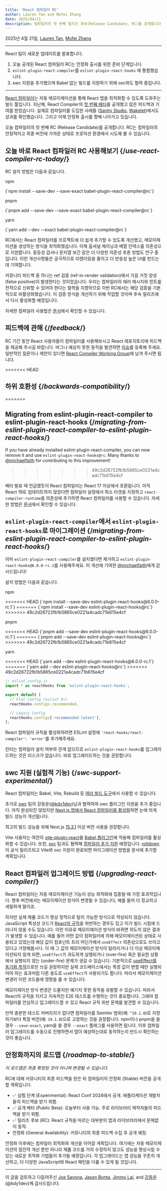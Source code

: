 ```yaml
---
title: 'React 컴파일러 RC'
author: Lauren Tan and Mofei Zhang
date: 2025/04/21
description: 컴파일러의 첫 번째 릴리즈 후보(Release Candidate, RC)를 공개합니다.
---
```


2025년 4월 21일, [Lauren Tan](https://x.com/potetotes), [Mofei Zhang](https://x.com/zmofei)

---

<Intro>

React 팀이 새로운 업데이트를 발표합니다.

</Intro>

1. 오늘 공개된 React 컴파일러 RC는 안정화 출시를 위한 준비 단계입니다.
2. `eslint-plugin-react-compiler`를 `eslint-plugin-react-hooks` 에 통합했습니다.
3. swc 지원을 추가했으며 Babel 없는 빌드를 지원하기 위해 oxc와도 협력 중입니다.

---

[React 컴파일러](https://react.dev/learn/react-compiler)는 자동 메모이제이션을 통해 React 앱을 최적화할 수 있도록 도와주는 빌드 툴입니다. 지난해, React Compiler의 [첫 번째 베타](https://react.dev/blog/2024/10/21/react-compiler-beta-release)를 공개했고 많은 피드백과 기여를 받았습니다. 실제로 컴파일러를 도입한 사례들 ([Sanity Studio](https://github.com/reactwg/react-compiler/discussions/33), [Wakelet](https://github.com/reactwg/react-compiler/discussions/52))에서도 성과를 확인했습니다. 그리고 이제 안정화 출시를 향해 나아가고 있습니다.

오늘 컴파일러의 첫 번째 RC (Release Candidate)를 공개합니다. RC는 컴파일러의 안정적이고 최종 버전에 가까운 상태로 프로덕션 환경에서 시도해 볼 수 있습니다.

## 오늘 바로 React 컴파일러 RC 사용해보기 {/*use-react-compiler-rc-today*/}

RC 설치 방법은 다음과 같습니다.

npm

<TerminalBlock>
  {`npm install --save-dev --save-exact babel-plugin-react-compiler@rc`}
</TerminalBlock>

pnpm

<TerminalBlock>
  {`pnpm add --save-dev --save-exact babel-plugin-react-compiler@rc`}
</TerminalBlock>

yarn

<TerminalBlock>
  {`yarn add --dev --exact babel-plugin-react-compiler@rc`}
</TerminalBlock>

RC에서는 React 컴파일러를 프로젝트에 더 쉽게 추가할 수 있도록 개선했고, 메모이제이션을 생성하는 방식을 최적화했습니다. 이제 옵셔널 체이닝과 배열 인덱스를 의존성으로 지원합니다. 동등성 검사나 문자열 보간 같은 더 다양한 의존성 추론 방법도 연구 중입니다. 이런 개선사항들은 궁극적으로 리렌더링을 줄이고 더 반응성 높은 UI를 만드는 데 기여합니다.

커뮤니티 피드백 중 하나는 ref 검증 (ref-in-render validation)에서 가끔 거짓 양성 (false positive)이 발생한다는 것이었습니다. 우리는 컴파일러의 에러 메시지와 힌트를 전적으로 신뢰할 수 있어야 한다는 철학을 지향하므로 이번 RC에서는 해당 검증을 기본적으로 비활성화했습니다. 이 검증 방식을 개선하기 위해 작업할 것이며 후속 릴리즈에서 다시 활성화할 예정입니다.

자세한 컴파일러 사용법은 [문서](https://react.dev/learn/react-compiler)에서 확인할 수 있습니다.

## 피드백에 관해 {/*feedback*/}

RC 기간 동안 React 사용자들이 컴파일러를 사용해보시고 React 레포지토리에 피드백을 제공해 주시길 바랍니다. 버그나 예상치 못한 동작을 발견하면 [이슈](https://github.com/facebook/react/issues)를 등록해 주세요. 일반적인 질문이나 제안이 있다면 [React Compiler Working Group](https://github.com/reactwg/react-compiler/discussions)에 남겨 주시면 됩니다.

<<<<<<< HEAD
## 하위 호환성 {/*backwards-compatibility*/}
=======
## Migrating from eslint-plugin-react-compiler to eslint-plugin-react-hooks {/*migrating-from-eslint-plugin-react-compiler-to-eslint-plugin-react-hooks*/}
If you have already installed eslint-plugin-react-compiler, you can now remove it and use `eslint-plugin-react-hooks@rc`. Many thanks to [@michaelfaith](https://bsky.app/profile/michael.faith) for contributing to this improvement!
>>>>>>> 49c2d26722fb1b5865ce0221a4cadc71b615e4cf

베타 발표 때 언급했듯이 React 컴파일러는 React 17 이상에서 호환됩니다. 아직 React 19로 업데이트하지 않았다면 컴파일러 설정에서 최소 타겟을 지정하고 `react-compiler-runtime`을 의존성에 추가하면 React 컴파일러를 사용할 수 있습니다. 자세한 방법은 [문서](https://react.dev/learn/react-compiler#using-react-compiler-with-react-17-or-18)에서 확인할 수 있습니다.

## `eslint-plugin-react-compiler`에서 `eslint-plugin-react-hooks`로 마이그레이션 {/*migrating-from-eslint-plugin-react-compiler-to-eslint-plugin-react-hooks*/}

이미 `eslint-plugin-react-compiler`를 설치했다면 제거하고 `eslint-plugin-react-hooks@6.0.0-rc.1`를 사용해주세요. 이 개선에 기여한 [@michaelfaith](https://bsky.app/profile/michael.faith)에게 감사드립니다!

설치 방법은 다음과 같습니다.

npm

<TerminalBlock>
<<<<<<< HEAD
  {`npm install --save-dev eslint-plugin-react-hooks@6.0.0-rc.1`}
=======
{`npm install --save-dev eslint-plugin-react-hooks@rc`}
>>>>>>> 49c2d26722fb1b5865ce0221a4cadc71b615e4cf
</TerminalBlock>

pnpm

<TerminalBlock>
<<<<<<< HEAD
  {`pnpm add --save-dev eslint-plugin-react-hooks@6.0.0-rc.1`}
=======
{`pnpm add --save-dev eslint-plugin-react-hooks@rc`}
>>>>>>> 49c2d26722fb1b5865ce0221a4cadc71b615e4cf
</TerminalBlock>

yarn

<TerminalBlock>
<<<<<<< HEAD
  {`yarn add --dev eslint-plugin-react-hooks@6.0.0-rc.1`}
=======
{`yarn add --dev eslint-plugin-react-hooks@rc`}
>>>>>>> 49c2d26722fb1b5865ce0221a4cadc71b615e4cf
</TerminalBlock>

```js
// eslint.config.js
import * as reactHooks from 'eslint-plugin-react-hooks';

export default [
  // Flat Config (eslint 9+)
  reactHooks.configs.recommended,

  // Legacy Config
  reactHooks.configs['recommended-latest'],
];
```

React 컴파일러 규칙을 활성화하려면 ESLint 설정에 `'react-hooks/react-compiler': 'error'`를 추가해주세요.

린터는 컴파일러 설치 여부와 관계 없으므로 `eslint-plugin-react-hooks`를 업그레이드하는 것은 리스크가 없습니다. 바로 업그레이드하는 것을 권장합니다.

## swc 지원 (실험적 기능) {/*swc-support-experimental*/}

React 컴파일러는 Babel, Vite, Rsbuild 등 [여러 빌드 도구](/learn/react-compiler#installation)에서 사용할 수 있습니다.

추가로 [swc](https://swc.rs/) 팀의 강동윤([@kdy1dev](https://x.com/kdy1dev))님과 협력하여 swc 플러그인 지원을 추가 중입니다. 아직 완성되진 않았지만 [Next.js 앱에서 React 컴파일러를 활성화](https://nextjs.org/docs/app/api-reference/config/next-config-js/reactCompiler)하면 눈에 띄게 빌드 성능이 개선됩니다.

최고의 빌드 성능을 위해 Next.js [15.3.1](https://github.com/vercel/next.js/releases/tag/v15.3.1) 이상 버전 사용을 권장합니다.

Vite 사용자는 여전히 [vite-plugin-react](https://github.com/vitejs/vite-plugin-react)를 [Babel 플러그인](https://react.dev/learn/react-compiler#usage-with-vite)에 적용해 컴파일러를 활성화할 수 있습니다. 또한, [oxc](https://oxc.rs/) 팀과도 협력해 [컴파일러 추가 지원](https://github.com/oxc-project/oxc/issues/10048) 예정입니다. [rolldown](https://github.com/rolldown/rolldown)이 공식 릴리즈되고 Vite와 oxc 지원이 완료되면 마이그레이션 방법을 문서에 추가할 계획입니다.

## React 컴파일러 업그레이드 방법 {/*upgrading-react-compiler*/}

React 컴파일러는 자동 메모이제이션 기능이 성능 최적화에 집중될 때 가장 효과적입니다. 향후 버전에서는 메모이제이션 방식이 변경될 수 있습니다, 예를 들어 더 정교하고 세밀하게 말이죠.

하지만 실제 제품 코드가 항상 정적으로 탐지 가능한 방식으로 작성되지 않습니다. JavaScript 특성상 코드가 [React의 규칙](https://react.dev/reference/rules)을 위반하는 경우도 있고 이가 빌드 시점에 드러나지 않을 수도 있습니다. 이런 이유로 메모이제이션 방식이 바뀌면 의도치 않은 결과가 발생할 수 있습니다.
예를 들어 어떤 값이 컴파일러에 의해 메모이제이션된 상태로 사용되고 있었는데 해당 값이 컴포넌트 트리 어딘가에서 `useEffect` 의존성으로도 쓰이고 있다고 가정해봅시다. 이 때 그 값의 메모이제이션 방식이 달라지거나 더 이상 메모이제이션되지 않게 되면, `useEffect`가 과도하게 실행되거나 (over-fire) 혹은 필요한 상황에서 실행되지 않는 (under-fire) 문제가 생길 수 있습니다.
기본적으로 [useEffect를 동기화 목적](https://react.dev/learn/synchronizing-with-effects)으로만 쓰길 권장하지만 실제 코드베이스에서는 특정 값이 변할 때만 실행되어야 하는 효과처럼 다른 용도로 `useEffect`가 사용되기도 합니다. 따라서 메모이제이션 변경이 이런 코드들에 영향을 줄 수 있습니다.

메모이제이션 방식 변경은 드물지만 예기치 못한 동작을 유발할 수 있습니다. 따라서 React의 규칙을 지키고 지속적인 E2E 테스트를 수행하는 것이 중요합니다. 그래야 컴파일러를 안심하고 업그레이드할 수 있고 React 규칙 위반 문제를 발견할 수 있습니다.

만약 충분한 테스트 커버리지가 없다면 컴파일러를 SemVer 범위(예: `^19.1.0`)로 지정하기보다 특정 버전(예: `19.1.0`)으로 고정하는 것을 권장합니다. npm이나 pnpm을 쓸 경우 `--save-exact`, yarn을 쓸 경우 `--exact` 플래그를 사용하면 됩니다. 이후 컴파일러 업그레이드를 수동으로 진행하면서 앱이 예상하는대로 동작하는지 반드시 확인하는 것이 좋습니다.

## 안정화까지의 로드맵 {/*roadmap-to-stable*/}
*이 로드맵은 최종 확정된 것이 아니며 변경될 수 있습니다.*

RC에 대해 커뮤니티의 최종 피드백을 받은 뒤 컴파일러의 안정화 (Stable) 버전을 공개할 계획입니다.

- ✅ 실험 단계 (Experimental): React Conf 2024에서 공개. 애플리케이션 개발자들의 피드백을 받기 위함.
- ✅ 공개 베타 (Public Beta): 오늘부터 사용 가능. 주로 라이브러리 제작자들의 피드백을 받기 위함.
- ✅ 릴리즈 후보 (RC): React 규칙을 따르는 대부분의 앱과 라이브러리에서 문제없이 동작.
- 안정화 (General Availability): 커뮤니티의 최종 피드백 수집 후 공개 예정.

안정화 이후에는 컴파일러 최적화와 개선을 이어갈 계획입니다. 여기에는 자동 메모이제이션의 점진적 개선 뿐만 아니라 제품 코드를 거의 수정하지 않고도 성능을 향상시킬 수 있는 새로운 최적화 기법들이 추가될 예정입니다. 각 업그레이드는 앱 성능을 꾸준히 개선하고, 더 다양한 JavaScript와 React 패턴을 다룰 수 있게 될 것입니다.

---

이 글을 검토하고 다듬어주신 [Joe Savona](https://x.com/en_JS), [Jason Bonta](https://x.com/someextent), [Jimmy Lai](https://x.com/feedthejim), and [강동윤](https://x.com/kdy1dev) (@kdy1dev)께 감사드립니다.
